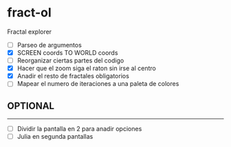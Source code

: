 # fract-ol

Fractal explorer

- [ ] Parseo de argumentos
- [x] SCREEN coords TO WORLD coords
- [ ] Reorganizar ciertas partes del codigo
- [x] Hacer que el zoom siga el raton sin irse al centro
- [x] Anadir el resto de fractales obligatorios
- [ ] Mapear el numero de iteraciones a una paleta de colores

## OPTIONAL
---
- [ ] Dividir la pantalla en 2 para anadir opciones
- [ ] Julia en segunda pantallas 
